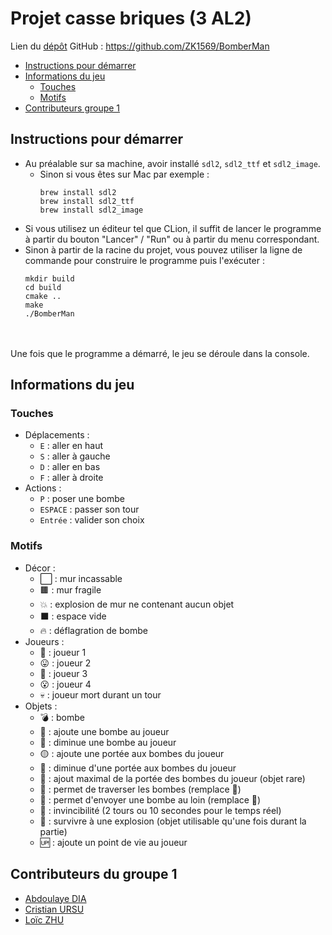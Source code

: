 # Projet casse briques (3 AL2)

Lien du [dépôt](https://github.com/ZK1569/BomberMan) GitHub : https://github.com/ZK1569/BomberMan

- [Instructions pour démarrer](#instructions-pour-demarrer)
- [Informations du jeu](#informations-du-jeu)
  - [Touches](#touches)
  - [Motifs](#motifs)
- [Contributeurs groupe 1](#contributeurs-groupe-1)

<a id="instructions-pour-demarrer"></a>
## Instructions pour démarrer
- Au préalable sur sa machine, avoir installé `sdl2`, `sdl2_ttf` et `sdl2_image`.
  - Sinon si vous êtes sur Mac par exemple :
      ```
      brew install sdl2
      brew install sdl2_ttf
      brew install sdl2_image
      ```
- Si vous utilisez un éditeur tel que CLion, il suffit de lancer le programme à partir du bouton "Lancer" / "Run" ou à partir du menu correspondant.
- Sinon à partir de la racine du projet, vous pouvez utiliser la ligne de commande pour construire le programme puis l'exécuter :
  ```shell
  mkdir build
  cd build
  cmake ..
  make
  ./BomberMan
  ```
<br /><br />
Une fois que le programme a démarré, le jeu se déroule dans la console.

## Informations du jeu
### Touches
- Déplacements :
  - `E` : aller en haut
  - `S` : aller à gauche
  - `D` : aller en bas
  - `F` : aller à droite
- Actions :
  - `P` : poser une bombe
  - `ESPACE` : passer son tour
  - `Entrée` : valider son choix

### Motifs
- Décor :
  - ⬜️ : mur incassable
  - 🟫 : mur fragile
  - 💥 : explosion de mur ne contenant aucun objet
  - ⬛️ : espace vide
  - 🔥 : déflagration de bombe
- Joueurs :
  - 🙂 : joueur 1
  - 😛 : joueur 2
  - 🙁 : joueur 3
  - 😮 : joueur 4
  - 💀 : joueur mort durant un tour
- Objets :
  - 💣 : bombe
  - 🔽 : ajoute une bombe au joueur
  - 🔼 : diminue une bombe au joueur
  - 🟡 : ajoute une portée aux bombes du joueur
  - 🔵 : diminue d'une portée aux bombes du joueur
  - 🔴 : ajout maximal de la portée des bombes du joueur (objet rare)
  - 🏃 : permet de traverser les bombes (remplace 👟)
  - 👟 : permet d'envoyer une bombe au loin (remplace 🏃)
  - 🦺 : invincibilité (2 tours ou 10 secondes pour le temps réel)
  - 💖 : survivre à une explosion (objet utilisable qu'une fois durant la partie)
  - 🆙 : ajoute un point de vie au joueur

## Contributeurs du groupe 1
- [Abdoulaye DIA](https://github.com/adia-dev)
- [Cristian URSU](https://github.com/ZK1569)
- [Loïc ZHU](https://github.com/LoicZHU)